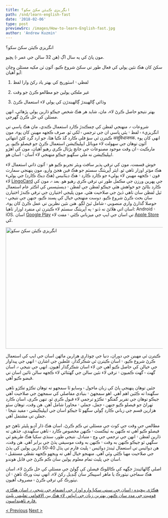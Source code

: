 ```yaml
---
title: انگريزي ڪيئن سکڻ سکو؟
path: /snd/learn-english-fast
date: '2018-02-06'
type: post
previewSrc: /images/How-to-learn-English-fast.jpg
author: 'Andrew Kuzmin'
---
```


انگريزي ڪيئن سکڻ سکو؟

مون پاڻ کي ٻه سال اڳ (هن 32 سالن جي عمر ۾) پڇيو.

سکڻ کان هڪ نئين ٻولي کي فعال طور تي سکڻ شروع ڪيو، آئون ٽن مکيه مسئلن وچان آيو آهيان:

1. لفظي ۽ اسٽوريج کي بهتر ياد رکڻ وارا لفظ

2. غير ملڪي ٻولين جو مطالعو ڪرڻ جو وقت

3. وڌائي ڳالھيندڙ ڳالھيندڙن کي ٻولي لاء استعمال ڪرڻ

بهتر نتيجو حاصل ڪرڻ لاء، مان، شايد هر هڪ شخص جيڪو ڌارين ٻولي پڙهائي، انهن مسئلن کي حل ڪرڻ گهرجي.

شروعات ۾، منهنجي لفظن کي چمڪندڙ ڪارڊ استعمال ڪندي، مان هڪ پاسي تي انگريزيء ۾ لفظ ۽ ٻئي پاسي ان جي ترجمي ۾ لکي ٿو. صرف ڪجهه مهينن کان پوء، مون ڪيترن ئي سؤ فلي ڪارڊ گڏ ڪيا هئا، جو ارد گرد کڻڻ انتهائي असुविधाजनक. انهي کان پوء آئون توهان جي سهولت لاء موبائل ايپليڪيشن استعمال ڪرڻ جو فيصلو ڪيو، پر مارڪيٽ ۾ ان وقت موجود مصنوعات جي جانچ پڙتال ڪري رهيو آهيان، مون کي اهڙو ايپليڪيشن نه ملي سگهيو جيڪو منهنجي لاء آسان ۽ آسان هو.

خوش قسمت، مون کي ترقي پذير سافٽ ويئر تجربو ڪيو هو ۽ آئون ذاتي استعمال لاء هڪ مؤثر اوزار ٺاهي ٿو. ايئر آپريٽنگ سسٽم جو هڪ فين هجڻ وارو، مون پنهنجي سمارٽ فون ۽ ڪجهه مهينن لاء ٻوليء جو ڪارڊ ڪارڊ ۽ هڪ ڊيٽابيس (هڪ ڊيڪ ڪارڊ) جي ٻوليء لاء <a href="https://snd.lingocard.com/#free-mobile-app">LingoCard</a> جي پهرين ورزن جي مڪمل طور تي ترقي ڪري رهيو هو. بعد ۾، مون کي ڪارڊ بڻائڻ جو خواهش هئي جيڪو لفظن جي لفظن ۽ ڊيسٽيسس کي اڪثر عام استعمال ٿيل لفظن سان ٺاهي ڏيڻ جي صلاحيت هئي. مون پليجي اختيارن جي ترقي ڪندڙ اختيارن سان بحث ڪرڻ شروع ڪيو. دوست منھنجي خيال کي پسند ڪيو، جنھن جي نتيجي ۾ حوصلا گذارڻ واري منصوبي ۾ شامل ٿيڻ لڳو. هنن نئين نظرين تي عمل ڪرڻ کان پوء، اسان اتي هلائڻ نه ڏنو ۽ ٻه آپريٽنگ سسٽم لاء ڪيترن ئي منفرد اوزار ٺاهيا: Android ۽ iOS. اسان <a href="https://play.google.com/store/apps/details?id=com.lingocard.lingocard">Google Play</a> تي اسان جي ايپ جي ميزباني ڪئي ۽ مفت لاء <a href="https://itunes.apple.com/us/app/lingocard/id1217076835?mt=8">Apple Store</a> کي.

<img class="aligncenter wp-image-5587" src="../images/2018/01/LigoCard-App-small.png" alt="انگريزي ڪيئن سکڻ سکو" width="973" height="388" />

ڪيترن ئي مهينن جي دوران، دنيا جي چوڌاري هزارين ماڻهن اسان جي ايپ کي استعمال ڪرڻ شروع ڪيو، ۽ اسان ڪيترن ئي شڪرگذار، غلطين جي اشارن ۽ انهي جي پيداوار جي خيالن کي حاصل ڪيو آهي جن لاء اسان شڪرگذار آهيون. انهي جي نتيجي ۾، اسان گهٽ ۾ گهٽ ڪميون ۽ ترقي لاء نئين سالن جي گهٽتائي لاء ڪجهه سالن تائين اسان تي قبضو ڪيو آهي.

جئين توهان پنهنجي پاڻ کي زبان ماحول ۾ وسايو ٿا سمجھو ته توهان تڪڙو تڪڙو ٺاهي سگھندا ته ڪئين اهم آهي. اهو سمجهڻ ۽ بنيادي مفاصلي کي سمجهڻ جي صلاحيت آهي جيڪو توهان جي تقرير گفتگو ۽ تڪڙو ترجمي لاء قبول ڪري ٿو. تنهن ڪري، اسان ڪارڊ ٺهراڻ جو فيصلو ڪيو جنهن ۾ جمل، جملي ۽ محاورا شامل آهن. هن وقت، توهان سئو هزارين قسم جي زباني ڪارڊ ڳولي سگهو ٿا جيڪو اسان جي ايپليڪيشن ۾ مفيد نتيجا ۽ جملن تي مشتمل آهي.

مطالعي جي وقت جي کوٽ جي مسئلي تي ڪم ڪرڻ، اسان هڪ ڌار آڊيو پليئر ٺاهڻ جو فيصلو ڪيو آهي ته ڪنهن به ٽيڪسٽ ۽ ڪنهن مخصوص ڪارڊ ۾ ٺاهي سگهندي، جڏهن ته ڌارين لفظن ۽ انهن جي ترجمي جي وچ ۾ متبادل. نتيجي طور، سنڌي سکيا هڪ طريقو ٿي سگهي ٿو جيڪو ڪنهن به وقت ۽ ڪنهن به وقت موسيقي ٻڌڻ جي برابر آهي. هن وقت، هن ڊوائيس تي استعمال ٿيندڙ ڊوائيس ۽ پليٽ فارم تي ٻڌل 40-50 ڌارين ٻولين کي ٻڌڻ جي صلاحيت مهيا ڪئي وئي آهي. منهنجو خيال آهي ته ويجهو ڪجهه نقطي مستقبل ۾ اسان جي پليٽ تمام معلوم ٻولين سان ڪم ڪرڻ جي قابل هوندو.

اصلي ڳالھائيندڙ جڳهه کي ڪاللوڪ فيصلن کي ڳولڻ جي مسئلي کي حل ڪرڻ لاء، اسان هڪ سماجي نيٽورڪ يا ماهر اسپيڪر سان ڳنڍيل رکڻ لاء، انهي نيٽ ورڪ ٺاهڻ ۽ ان نيٽورڪ کي ترقي ڪرڻ ۾ مصروف آهيون.

<a href="https://snd.lingocard.com/platform/" target="_blank" rel="noopener">ھڪڙي پيچيده ۾ اسان جي سڀني سکيا وارو اوزار جي انضمام جي نتيجي ۾، اسان ھڪڙي قوميت جي مدد سان ڪنھن بھترين زبان جي اڀياس لاء ھڪ بين الاقوامي تعليمي پليٽ فارم ٺاھينداسون.</a>

<a href="/snd/native-speakers">< Previous</a> <a href="/snd/language-cards">Next ></a>
